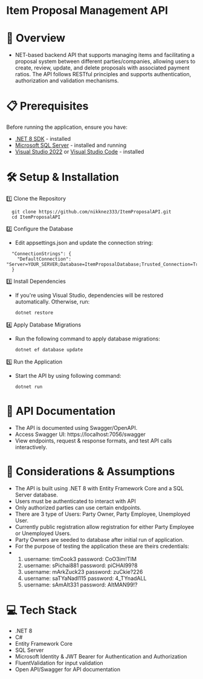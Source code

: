 # Item Proposal Management API

# 🚀 Overview
- NET-based backend API that supports managing items and facilitating a proposal system between different parties/companies, allowing users to create, review, update, and delete proposals with associated payment ratios. The API follows RESTful principles and supports authentication, authorization and validation mechanisms.
  
# 📋 Prerequisites
Before running the application, ensure you have:

- [.NET 8 SDK](https://dotnet.microsoft.com/en-us/download/dotnet/8.0) - installed
- [Microsoft SQL Server](https://www.microsoft.com/en-us/sql-server/sql-server-downloads) - installed and running
- [Visual Studio 2022](https://visualstudio.microsoft.com/downloads/) or [Visual Studio Code](https://code.visualstudio.com/download) - installed

# 🛠️ Setup & Installation
1️⃣ Clone the Repository
```
  git clone https://github.com/nikknez333/ItemProposalAPI.git
  cd ItemProposalAPI
```
2️⃣ Configure the Database
- Edit appsettings.json and update the connection string:
  
```
  "ConnectionStrings": {
    "DefaultConnection": "Server=YOUR_SERVER;Database=ItemProposalDatabase;Trusted_Connection=True;"
  }
```

3️⃣ Install Dependencies
- If you're using Visual Studio, dependencies will be restored automatically.
Otherwise, run:
  ```bash
  dotnet restore

4️⃣ Apply Database Migrations
- Run the following command to apply database migrations:
  ```bash
  dotnet ef database update
  
5️⃣ Run the Application
- Start the API by using following command:
  ```bash
  dotnet run
  
# 📖 API Documentation
- The API is documented using Swagger/OpenAPI.
- Access Swagger UI: https://localhost:7056/swagger
- View endpoints, request & response formats, and test API calls interactively.
  
# 📌 Considerations & Assumptions
- The API is built using .NET 8 with Entity Framework Core and a SQL Server database.
- Users must be authenticated to interact with API
- Only authorized parties can use certain endpoints.
- There are 3 type of Users: Party Owner, Party Employee, Unemployed User.
- Currently public registration allow registration for either Party Employee or Unemployed Users.
- Party Owners are seeded to database after initial run of application.
- For the purpose of testing the application these are theirs credentials:
- 1. username: timCook3 password: CoO3im!TIM
  2. username: sPichai881 password: piCHAI99?8
  3. username: mArkZuck23 password: zuCkie?226
  4. username: saTYaNadl115 password: 4_TYnadALL
  5. username: sAmAlt331 password: AltMAN99!?
    
# 💻 Tech Stack
- .NET 8
- C#
- Entity Framework Core
- SQL Server
- Microsoft Identity & JWT Bearer for Authentication and Authorization
- FluentValidation for input validation
- Open API/Swagger for API documentation
